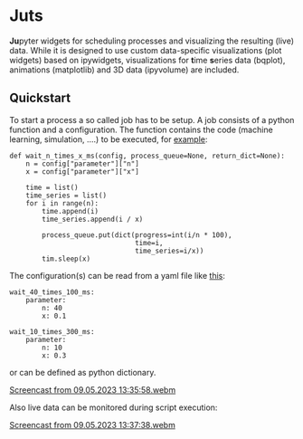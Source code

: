# Juts

**Ju**pyter widgets for scheduling processes and visualizing the resulting (live) data.
While it is designed to use custom data-specific visualizations (plot widgets) based on
ipywidgets, visualizations for **t**ime **s**eries data (bqplot), animations
(matplotlib) and 3D data (ipyvolume) are included.

## Quickstart

To start a process a so called job has to be setup. A job consists of a python function and a configuration. The function contains the code (machine learning, simulation, ....) to be executed, for [example](juts/examples/minimal_example.ipynb):
```
def wait_n_times_x_ms(config, process_queue=None, return_dict=None):
    n = config["parameter"]["n"]
    x = config["parameter"]["x"]
    
    time = list()
    time_series = list()
    for i in range(n):
        time.append(i)
        time_series.append(i / x)
        
        process_queue.put(dict(progress=int(i/n * 100),
                               time=i,
                               time_series=i/x))
        tim.sleep(x)
```
The configuration(s) can be read from a yaml file like [this](juts/examples/wait_n_times_x_ms.yml):
```
wait_40_times_100_ms:
    parameter:
        n: 40
        x: 0.1
        
wait_10_times_300_ms:
    parameter:
        n: 10
        x: 0.3
```
or can be defined as python dictionary.

[Screencast from 09.05.2023 13:35:58.webm](https://github.com/riemarc/juts/assets/18379817/e0aae907-8cf1-4958-9e8e-42dc5024e16a)

Also live data can be monitored during script execution:

[Screencast from 09.05.2023 13:37:38.webm](https://github.com/riemarc/juts/assets/18379817/bc3878a8-29fa-457f-b6f8-3287c849405e)
